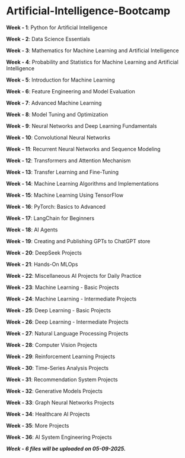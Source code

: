 # Artificial-Intelligence-Bootcamp

**Week - 1**: Python for Artificial Intelligence  

**Week - 2**: Data Science Essentials  

**Week - 3**: Mathematics for Machine Learning and Artificial Intelligence  

**Week - 4**: Probability and Statistics for Machine Learning and Artificial Intelligence  

**Week - 5**: Introduction for Machine Learning  

**Week - 6**: Feature Engineering and Model Evaluation  

**Week - 7**: Advanced Machine Learning  

**Week - 8**: Model Tuning and Optimization  

**Week - 9**: Neural Networks and Deep Learning Fundamentals  

**Week - 10**: Convolutional Neural Networks  

**Week - 11**: Recurrent Neural Networks and Sequence Modeling  

**Week - 12**: Transformers and Attention Mechanism  

**Week - 13**: Transfer Learning and Fine-Tuning  

**Week - 14**: Machine Learning Algorithms and Implementations  

**Week - 15**: Machine Learning Using TensorFlow  

**Week - 16**: PyTorch: Basics to Advanced  

**Week - 17**: LangChain for Beginners  

**Week - 18**: AI Agents  

**Week - 19**: Creating and Publishing GPTs to ChatGPT store  

**Week - 20**: DeepSeek Projects  

**Week - 21**: Hands-On MLOps  

**Week - 22**: Miscellaneous AI Projects for Daily Practice  

**Week - 23**: Machine Learning - Basic Projects  

**Week - 24**: Machine Learning - Intermediate Projects  

**Week - 25**: Deep Learning - Basic Projects  

**Week - 26**: Deep Learning - Intermediate Projects  

**Week - 27**: Natural Language Processing Projects  

**Week - 28**: Computer Vision Projects  

**Week - 29**: Reinforcement Learning Projects  

**Week - 30**: Time-Series Analysis Projects  

**Week - 31**: Recommendation System Projects  

**Week - 32**: Generative Models Projects  

**Week - 33**: Graph Neural Networks Projects  

**Week - 34**: Healthcare AI Projects  

**Week - 35**: More Projects  

**Week - 36**: AI System Engineering Projects

***Week - 6 files will be uploaded on 05-09-2025.***
